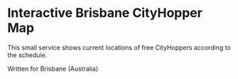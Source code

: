 Interactive Brisbane CityHopper Map
======

This small service shows current locations of free CityHoppers according to the schedule.

Written for Brisbane (Australia)
